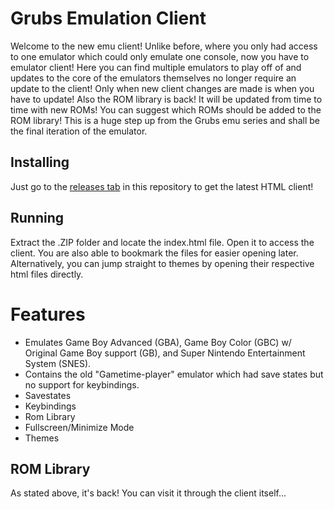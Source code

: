 # Grubs Emulation Client
Welcome to the new emu client! Unlike before, where you only had access to one emulator which could only emulate one console, now you have to emulator client! Here you can find multiple emulators to play off of and updates to the core of the emulators themselves no longer require an update to the client! Only when new client changes are made is when you have to update! Also the ROM library is back! It will be updated from time to time with new ROMs! You can suggest which ROMs should be added to the ROM library! This is a huge step up from the Grubs emu series and shall be the final iteration of the emulator.

## Installing
Just go to the [releases tab](https://github.com/Consumedgrub2/Emu_Client/releases/latest) in this repository to get the latest HTML client!

## Running
Extract the .ZIP folder and locate the index.html file. Open it to access the client. You are also able to bookmark the files for easier opening later. Alternatively, you can jump straight to themes by opening their respective html files directly.

# Features
- Emulates Game Boy Advanced (GBA), Game Boy Color (GBC) w/ Original Game Boy support (GB), and Super Nintendo Entertainment System (SNES).
- Contains the old "Gametime-player" emulator which had save states but no support for keybindings.
- Savestates
- Keybindings
- Rom Library
- Fullscreen/Minimize Mode
- Themes


## ROM Library
As stated above, it's back! You can visit it through the client itself...
